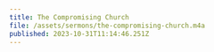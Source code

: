 ```yaml
---
title: The Compromising Church
file: /assets/sermons/the-compromising-church.m4a
published: 2023-10-31T11:14:46.251Z
---
```


